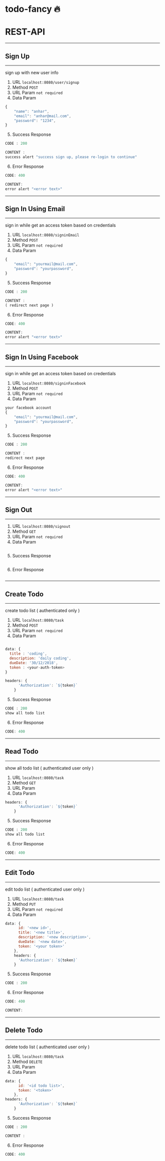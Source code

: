 # todo-fancy 🔥

# REST-API 
***
## Sign Up
***
sign up with new user info
1. URL  `localhost:8080/user/signup`
2. Method `POST`
3. URL Param `not required`
4. Data Param
```javascript
{
	"name": "anhar",
	"email": "anhar@mail.com",
	"password": "1234",
}

```
5. Success Response
```javascript
CODE : 200

CONTENT :
success alert "success sign up, please re-login to continue"
```
6. Error Response
```javascript
CODE: 400

CONTENT:
error alert "<error text>"
```
***
## Sign In Using Email
***
sign in while get an access token based on credentials
1. URL  `localhost:8080/signinEmail`
2. Method `POST`
3. URL Param `not required`
4. Data Param
```javascript
{
	"email": "yourmail@mail.com",
	"password": "yourpassword",
}

```
5. Success Response
```javascript
CODE : 200

CONTENT :
( redirect next page )
```
6. Error Response
```javascript
CODE: 400

CONTENT:
error alert "<error text>"
```
***
## Sign In Using Facebook
***
sign in while get an access token based on credentials
1. URL  `localhost:8080/signinFacebook`
2. Method `POST`
3. URL Param `not required`
4. Data Param
```javascript
your facebook account
{
	"email": "yourmail@mail.com",
	"password": "yourpassword",
}

```
5. Success Response
```javascript
CODE : 200

CONTENT :
redirect next page
```
6. Error Response
```javascript
CODE: 400

CONTENT:
error alert "<error text>"
```
***
## Sign Out
***
1. URL  `localhost:8080/signout`
2. Method `GET`
3. URL Param `not required`
4. Data Param
```javascript
```
5. Success Response
```javascript
```
6. Error Response
```javascript
```
***
## Create Todo
***
create todo list ( authenticated only )

1. URL  `localhost:8080/task`
2. Method `POST`
3. URL Param `not required`
4. Data Param
```javascript

data: {
  title : 'coding', 
  description: 'daily coding', 
  dueDate: '30/12/2018', 
  token : <your-auth-token>
}

headers: {
      'Authorization': `${token}`
    }

```
5. Success Response
```javascript
CODE : 200
show all todo list
```
6. Error Response
```javascript
CODE: 400
```
***
## Read Todo
***
show all todo list ( authenticated user only )

1. URL  `localhost:8080/task`
2. Method `GET`
3. URL Param 
4. Data Param
```javascript
headers: {
      'Authorization': `${token}`
    }
```
5. Success Response
```javascript
CODE : 200
show all todo list
```
6. Error Response
```javascript
CODE: 400
```
***
## Edit Todo
***
edit todo list ( authenticated user only )
1. URL  `localhost:8080/task`
2. Method `PUT`
3. URL Param `not required`
4. Data Param
```javascript
data: {
      id: '<new id>',
      title: '<new title>',
      description: '<new description>',
      dueDate: '<new date>',
      token: '<your token>'
    },
    headers: {
      'Authorization': `${token}`
    }
```
5. Success Response
```javascript
CODE : 200
```
6. Error Response
```javascript
CODE: 400

CONTENT:

```
***
## Delete Todo
***
delete todo list ( authenticated user only )

1. URL  `localhost:8080/task`
2. Method `DELETE`
3. URL Param 
4. Data Param
```javascript
data: {
      id: '<id todo list>',
      token: '<token>'
    },
headers: {
      'Authorization': `${token}`
    }
```
5. Success Response
```javascript
CODE : 200

CONTENT :

```
6. Error Response
```javascript
CODE: 400

```
